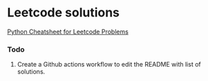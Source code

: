 # Leetcode solutions

[Python Cheatsheet for Leetcode Problems](https://medium.com/tech-life-fun/python3-cheatsheet-continuously-updated-66d652115549)    

### Todo

1. Create a Github actions workflow to edit the README with list of solutions.
